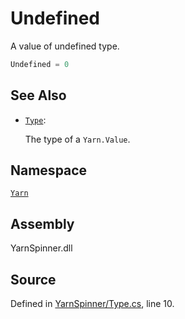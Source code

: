 # Undefined

A value of undefined type.

```csharp
Undefined = 0
```

## See Also

* [`Type`](./): 

  The type of a `Yarn.Value`.

## Namespace

[`Yarn`](../)

## Assembly

YarnSpinner.dll

## Source

Defined in [YarnSpinner/Type.cs](https://github.com/YarnSpinnerTool/YarnSpinner//blob/develop/YarnSpinner/Type.cs#L10), line 10.

